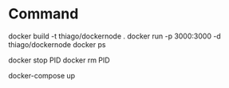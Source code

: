 
# Command
docker build -t thiago/dockernode .
docker run -p 3000:3000 -d thiago/dockernode
docker ps

docker stop PID
docker rm PID

docker-compose up